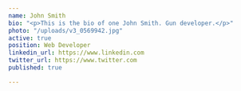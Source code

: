 ```yaml
---
name: John Smith
bio: "<p>This is the bio of one John Smith. Gun developer.</p>"
photo: "/uploads/v3_0569942.jpg"
active: true
position: Web Developer
linkedin_url: https://www.linkedin.com
twitter_url: https://www.twitter.com
published: true

---
```

